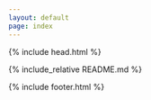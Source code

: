 ```yaml
---
layout: default
page: index
---
```


{% include head.html %}

{% include_relative README.md %}

{% include footer.html %}
